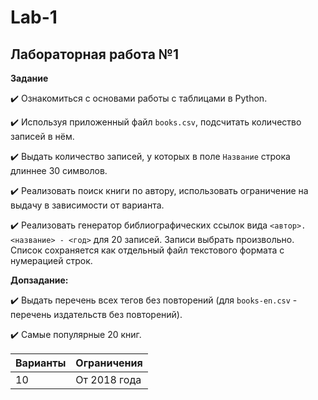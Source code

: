 # Lab-1
## Лабораторная работа №1

**Задание**

:heavy_check_mark: Ознакомиться с основами работы с таблицами в Python.

:heavy_check_mark: Используя приложенный файл ```books.csv```, подсчитать количество записей в нём.

:heavy_check_mark: Выдать количество записей, у которых в поле ```Название``` строка длиннее 30 символов.

:heavy_check_mark: Реализовать поиск книги по автору, использовать ограничение на выдачу в зависимости от варианта.

:heavy_check_mark: Реализовать генератор библиографических ссылок вида ```<автор>. <название> - <год>``` для 20 записей. Записи выбрать произвольно. Список сохраняется как отдельный файл текстового формата с нумерацией строк.

**Допзадание:**

:heavy_check_mark: Выдать перечень всех тегов без повторений (для ```books-en.csv``` - перечень издательств без повторений).

:heavy_check_mark: Самые популярные 20 книг.

| Варианты | Ограничения |
| -------- | ----------- |
| 10 | От 2018 года |
